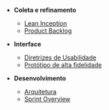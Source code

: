 * **Coleta e refinamento**
	* [Lean Inception](coleta/lean.md)
	* [Product Backlog](coleta/backlog.md)

* **Interface**
	* [Diretrizes de Usabilidade](interface/diretrizes_usabilidade.md)
	* [Protótipo de alta fidelidade](interface/prototipo.md)

* **Desenvolvimento**
	* [Arquitetura](desenvolvimento/documento_arquitetura.md)
	* [Sprint Overview](desenvolvimento/sprints.md)

